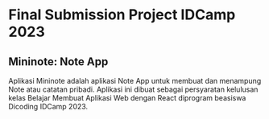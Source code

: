 # Final Submission Project IDCamp 2023

## Mininote: Note App

Aplikasi Mininote adalah aplikasi Note App untuk membuat dan menampung Note atau catatan pribadi. Aplikasi ini dibuat sebagai persyaratan kelulusan kelas Belajar Membuat Aplikasi Web dengan React diprogram beasiswa Dicoding IDCamp 2023.
